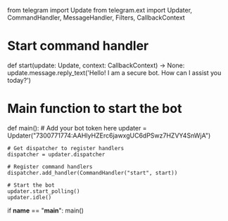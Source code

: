 from telegram import Update
from telegram.ext import Updater, CommandHandler, MessageHandler, Filters, CallbackContext

# Start command handler
def start(update: Update, context: CallbackContext) -> None:
    update.message.reply_text('Hello! I am a secure bot. How can I assist you today?')

# Main function to start the bot
def main():
    # Add your bot token here
    updater = Updater("7300771774:AAHIyHZErc6jawxgUC6dPSwz7HZVY4SnWjA")

    # Get dispatcher to register handlers
    dispatcher = updater.dispatcher

    # Register command handlers
    dispatcher.add_handler(CommandHandler("start", start))

    # Start the bot
    updater.start_polling()
    updater.idle()

if __name__ == "__main__":
    main()
